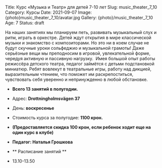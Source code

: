 Title: Курс «Музыка и Театр» для детей 7-10 лет
Slug: music_theater_7_10
Category: Курсы
Date: 2021-09-07
Image: {photo}music_theater_7_10/avatar.jpg
Gallery: {photo}/music_theater_7_10
Age: 7
Status: draft

На наших занятиях мы планируем петь, развивать музыкальный слух и ритм, играть в оркестре. Детей ждут открытия в мире классической музыки и знакомство с композиторами. Но это ни в коем случае не будут скучные уроки сольфеджио и музыкальной грамоты! Даже серьёзные вещи мы преподносим в игровой, увлекательной форме, чередуя активную и пассивную нагрузку. 
Имея большой опыт работы режиссёра детского театра, педагог займётся с детьми подстановкой миниатюр. Ребят вовлекут в театральные игры, работу над дикцией, выразительным чтением, что поможет им раскрепоститься, чувствовать себя уверенно и непринужденно в любой обстановке.

* **Всего 13 занятий в полугодии.**
* Адрес: **Drottningholmsvägen 37**
* День: **воскресенье**
* Стоимость курса за полугодие: **1100 крон.**

* **(Предоставляется скидка 100 крон, если ребенок ходит еще на один курс в клубе)**

* **Педагог: Наталья Грошкова**

* ** Расписание занятий **
* 13.10-13.50
